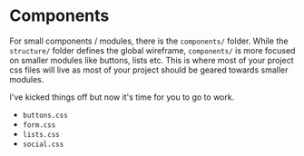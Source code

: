 # Components

For small components / modules, there is the `components/` folder. While the `structure/` folder defines the global wireframe, `components/` is more focused on smaller modules like buttons, lists etc. This is where most of your project css files will live as most of your project should be geared towards smaller modules. 

I've kicked things off but now it's time for you to go to work.

+ `buttons.css`
+ `form.css`
+ `lists.css` 
+ `social.css`